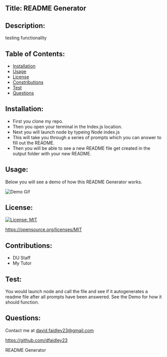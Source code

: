 ## Title: README Generator
## Description: 
testing functionality
## Table of Contents: 

- [Installation](#installation)
- [Usage](#usage)
- [License](#license)
- [Constributions](#constributions)
- [Test](#test)
- [Questions](#questions)

## Installation: 
- First you clone my repo.
- Then you open your terminal in the Index.js location.
- Next you will launch node by typeing Node index.js
- This will take you through a series of prompts which you can answer to fill out the README.
- Then you will be able to see a new README file get created in the output folder with your new README.

## Usage:
Below you will see a demo of how this README Generator works.

![Demo Gif](./demo/ReadmeDemo.gif)
## License: 
[![License: MIT](https://img.shields.io/badge/License-MIT-yellow.svg)](https://opensource.org/licenses/MIT)

https://opensource.org/licenses/MIT
## Contributions: 
- DU Staff
- My Tutor
## Test: 
You would launch node and call the file and see if it autogenerates a readme file after all prompts have been answered. See the Demo for how it should function.
## Questions: 
Contact me at david.faidley23@gmail.com

https://github.com/dfaidley23

README Generator